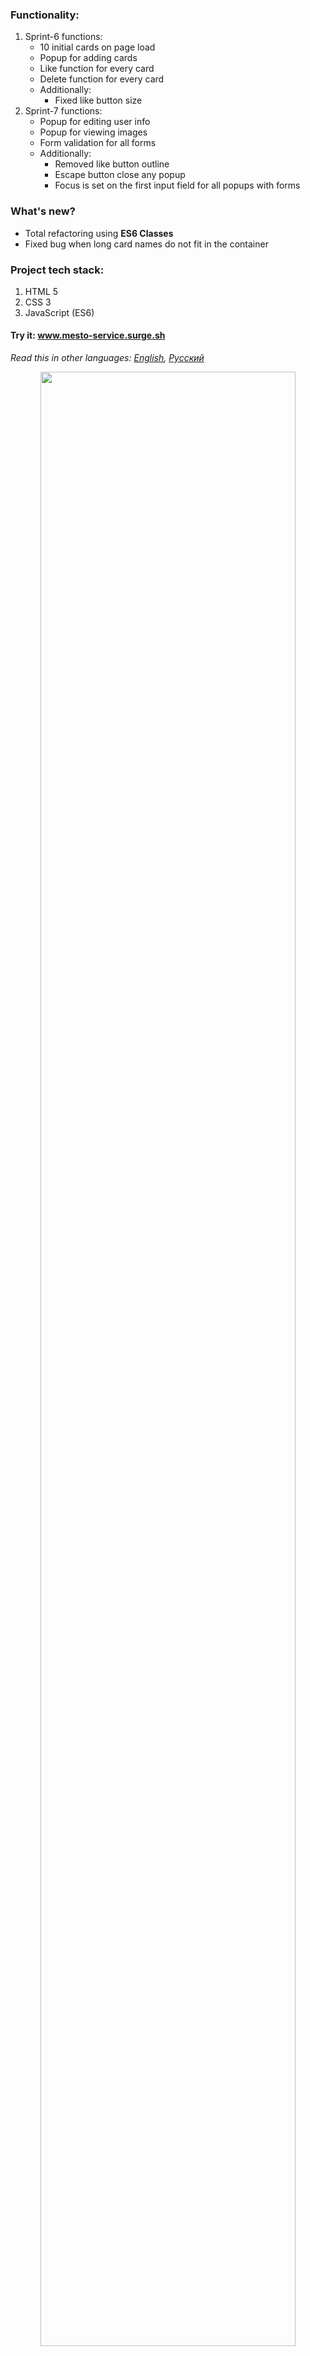 ### Functionality: 
1. Sprint-6 functions:
    * 10 initial cards on page load
    * Popup for adding cards
    * Like function for every card
    * Delete function for every card
    * Additionally:
      * Fixed like button size
2. Sprint-7 functions:
    * Popup for editing user info
    * Popup for viewing images
    * Form validation for all forms
    * Additionally:
      * Removed like button outline
      * Escape button close any popup
      * Focus is set on the first input field for all popups with forms
### What's new?
  * Total refactoring using **ES6 Classes**
  * Fixed bug when long card names do not fit in the container
### Project tech stack:
1. HTML 5
2. CSS 3
3. JavaScript (ES6)

#### Try it: www.mesto-service.surge.sh
*Read this in other languages: [English](README.md), [Русский](README.ru.md)*

<p align="center">
  <img src="https://github.com/quis0/my-portfolio/blob/master/images/sprint-7-8-example.gif" width="90%" alt="" >
</p>
